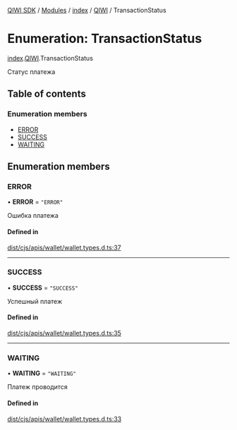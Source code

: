 [QIWI SDK](../README.md) / [Modules](../modules.md) / [index](../modules/index.md) / [QIWI](../modules/index.QIWI.md) / TransactionStatus

# Enumeration: TransactionStatus

[index](../modules/index.md).[QIWI](../modules/index.QIWI.md).TransactionStatus

Статус платежа

## Table of contents

### Enumeration members

- [ERROR](index.QIWI.TransactionStatus.md#error)
- [SUCCESS](index.QIWI.TransactionStatus.md#success)
- [WAITING](index.QIWI.TransactionStatus.md#waiting)

## Enumeration members

### ERROR

• **ERROR** = `"ERROR"`

Ошибка платежа

#### Defined in

[dist/cjs/apis/wallet/wallet.types.d.ts:37](https://github.com/AlexXanderGrib/node-qiwi-sdk/blob/87e5174/dist/cjs/apis/wallet/wallet.types.d.ts#L37)

___

### SUCCESS

• **SUCCESS** = `"SUCCESS"`

Успешный платеж

#### Defined in

[dist/cjs/apis/wallet/wallet.types.d.ts:35](https://github.com/AlexXanderGrib/node-qiwi-sdk/blob/87e5174/dist/cjs/apis/wallet/wallet.types.d.ts#L35)

___

### WAITING

• **WAITING** = `"WAITING"`

Платеж проводится

#### Defined in

[dist/cjs/apis/wallet/wallet.types.d.ts:33](https://github.com/AlexXanderGrib/node-qiwi-sdk/blob/87e5174/dist/cjs/apis/wallet/wallet.types.d.ts#L33)

